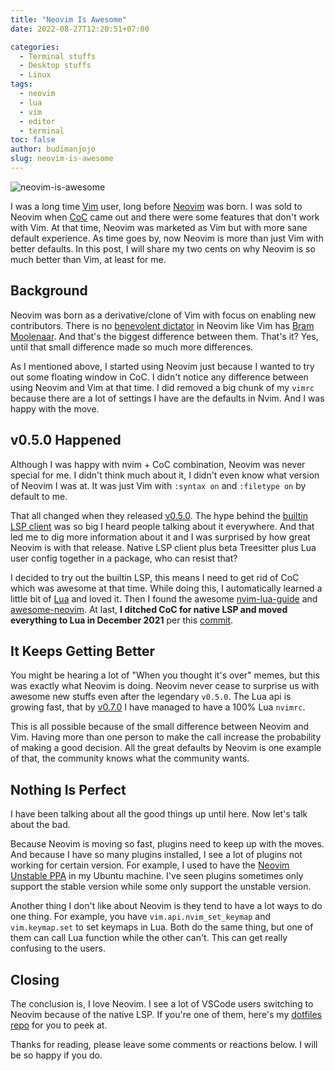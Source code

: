 ```yaml
---
title: "Neovim Is Awesome"
date: 2022-08-27T12:20:51+07:00

categories:
  - Terminal stuffs
  - Desktop stuffs
  - Linux
tags:
  - neovim
  - lua
  - vim
  - editor
  - terminal
toc: false
author: budimanjojo
slug: neovim-is-awesome
---
```

![neovim-is-awesome](/images/neovim-is-awesome_1.png)

I was a long time [Vim](https://www.vim.org/) user, long before [Neovim](https://neovim.io/) was born.
I was sold to Neovim when [CoC](https://github.com/neoclide/coc.nvim) came out and there were some features that don't work with Vim.
At that time, Neovim was marketed as Vim but with more sane default experience.
As time goes by, now Neovim is more than just Vim with better defaults.
In this post, I will share my two cents on why Neovim is so much better than Vim, at least for me.
<!--more-->

## Background

Neovim was born as a derivative/clone of Vim with focus on enabling new contributors.
There is no [benevolent dictator](https://en.wikipedia.org/wiki/Benevolent_dictator_for_life) in Neovim like Vim has [Bram Moolenaar](https://en.wikipedia.org/wiki/Bram_Moolenaar).
And that's the biggest difference between them.
That's it?
Yes, until that small difference made so much more differences.

As I mentioned above, I started using Neovim just because I wanted to try out some floating window in CoC.
I didn't notice any difference between using Neovim and Vim at that time.
I did removed a big chunk of my `vimrc` because there are a lot of settings I have are the defaults in Nvim.
And I was happy with the move.

## v0.5.0 Happened

Although I was happy with nvim + CoC combination, Neovim was never special for me.
I didn't think much about it, I didn't even know what version of Neovim I was at.
It was just Vim with `:syntax on` and `:filetype on` by default to me.

That all changed when they released [v0.5.0](https://github.com/neovim/neovim/releases/tag/v0.5.0).
The hype behind the [builtin LSP client](https://neovim.io/doc/user/lsp.html) was so big I heard people talking about it everywhere.
And that led me to dig more information about it and I was surprised by how great Neovim is with that release.
Native LSP client plus beta Treesitter plus Lua user config together in a package, who can resist that?

I decided to try out the builtin LSP, this means I need to get rid of CoC which was awesome at that time.
While doing this, I automatically learned a little bit of [Lua](https://www.lua.org/) and loved it.
Then I found the awesome [nvim-lua-guide](https://github.com/nanotee/nvim-lua-guide) and [awesome-neovim](https://github.com/rockerBOO/awesome-neovim).
At last, **I ditched CoC for native LSP and moved everything to Lua in December 2021** per this [commit](https://github.com/budimanjojo/dotfiles/commit/ab57781d13fb7ec467b170072e39363521f8d9fe).

## It Keeps Getting Better

You might be hearing a lot of "When you thought it's over" memes, but this was exactly what Neovim is doing.
Neovim never cease to surprise us with awesome new stuffs even after the legendary `v0.5.0`.
The Lua api is growing fast, that by [v0.7.0](https://github.com/neovim/neovim/releases/tag/v0.7.0) I have managed to have a 100% Lua `nvimrc`.

This is all possible because of the small difference between Neovim and Vim.
Having more than one person to make the call increase the probability of making a good decision.
All the great defaults by Neovim is one example of that, the community knows what the community wants.

## Nothing Is Perfect

I have been talking about all the good things up until here.
Now let's talk about the bad.

Because Neovim is moving so fast, plugins need to keep up with the moves.
And because I have so many plugins installed, I see a lot of plugins not working for certain version.
For example, I used to have the [Neovim Unstable PPA](https://launchpad.net/~neovim-ppa/+archive/ubuntu/unstable) in my Ubuntu machine.
I've seen plugins sometimes only support the stable version while some only support the unstable version.

Another thing I don't like about Neovim is they tend to have a lot ways to do one thing.
For example, you have `vim.api.nvim_set_keymap` and `vim.keymap.set` to set keymaps in Lua.
Both do the same thing, but one of them can call Lua function while the other can't.
This can get really confusing to the users.

## Closing

The conclusion is, I love Neovim.
I see a lot of VSCode users switching to Neovim because of the native LSP.
If you're one of them, here's my [dotfiles repo](https://github.com/budimanjojo/dotfiles) for you to peek at.

Thanks for reading, please leave some comments or reactions below.
I will be so happy if you do.
